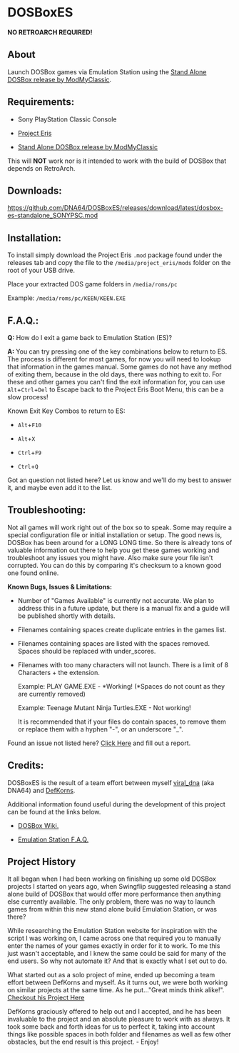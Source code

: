 # DOSBoxES


**NO RETROARCH REQUIRED!**


## About


Launch DOSBox games via Emulation Station using the [Stand Alone DOSBox release by ModMyClassic](https://classicmodscloud.com/project_eris/mods/1.0.0/dosbox_0.7.4_SONYPSC-cfb0146.mod).



## Requirements:


- Sony PlayStation Classic Console

- [Project Eris](https://modmyclassic.com/project-eris/)

- [Stand Alone DOSBox release by ModMyClassic](https://classicmodscloud.com/project_eris/mods/1.0.0/dosbox_0.7.4_SONYPSC-cfb0146.mod)


This will **NOT** work nor is it intended to work with the build of DOSBox that depends on RetroArch.


## Downloads:


https://github.com/DNA64/DOSBoxES/releases/download/latest/dosbox-es-standalone_SONYPSC.mod


## Installation:


To install simply download the Project Eris `.mod` package found under the releases tab and copy the file to the `/media/project_eris/mods` folder on the root of your USB drive.


Place your extracted DOS game folders in `/media/roms/pc`


Example: `/media/roms/pc/KEEN/KEEN.EXE`


## F.A.Q.:


**Q:** How do I exit a game back to Emulation Station (ES)?


**A:** You can try pressing one of the key combinations below to return to ES. The process is different for most games, for now you will need to lookup that information in the games manual. Some games do not have any method of exiting them, because in the old days, there was nothing to exit to. For these and other games you can't find the exit information for, you can use `Alt`+`Ctrl`+`Del` to Escape back to the Project Eris Boot Menu, this can be a slow process!


Known Exit Key Combos to return to ES:

- `Alt`+`F10`

- `Alt`+`X`

- `Ctrl`+`F9`

- `Ctrl`+`Q`


Got an question not listed here? Let us know and we'll do my best to answer it, and maybe even add it to the list.


## Troubleshooting:


Not all games will work right out of the box so to speak. Some may require a special configuration file or initial installation or setup. The good news is, DOSBox has been around for a LONG LONG time. So there is already tons of valuable information out there to help you get these games working and troubleshoot any issues you might have. Also make sure your file isn't corrupted. You can do this by comparing it's checksum to a known good one found online.

**Known Bugs, Issues & Limitations:**


- Number of "Games Available" is currently not accurate. We plan to address this in a future update, but there is a manual fix and a guide will be published shortly with details.
- Filenames containing spaces create duplicate entries in the games list.
- Filenames containing spaces are listed with the spaces removed. Spaces should be replaced with under_scores.
- Filenames with too many characters will not launch. There is a limit of 8 Characters + the extension.

  Example: PLAY GAME.EXE - *Working! (*Spaces do not count as they are currently removed)
  
  Example: Teenage Mutant Ninja Turtles.EXE - Not working!
  
  It is recommended that if your files do contain spaces, to remove them or replace them with a hyphen "-", or an underscore "_".


Found an issue not listed here? [Click Here](https://github.com/DNA64/DOSBoxES/issues) and fill out a report.


## Credits:


DOSBoxES is the result of a team effort between myself [viral_dna](https://github.com/dna64) (aka DNA64) and [DefKorns](https://defkorns.netlify.app). 


Additional information found useful during the development of this project can be found at the links below.


- [DOSBox Wiki.](https://www.dosbox.com/wiki/Usage)


- [Emulation Station F.A.Q.](https://emulationstation.org/faq.html)


## Project History


It all began when I had been working on finishing up some old DOSBox projects I started on years ago, when Swingflip suggested releasing a stand alone build of DOSBox that would offer more performance then anything else currently available. The only problem, there was no way to launch games from within this new stand alone build Emulation Station, or was there? 


While researching the Emulation Station website for inspiration with the script I was working on, I came across one that required you to manually enter the names of your games exactly in order for it to work. To me this just wasn't acceptable, and I knew the same could be said for many of the end users. So why not automate it? And that is exactly what I set out to do. 


What started out as a solo project of mine, ended up becoming a team effort between DefKorns and myself. As it turns out, we were both working on similar projects at the same time. As he put..."Great minds think alike!". [Checkout his Project Here](https://defkorns.github.io/project-eris-2-emulationstation/)


DefKorns graciously offered to help out and I accepted, and he has been invaluable to the project and an absolute pleasure to work with as always. It took some back and forth ideas for us to perfect it, taking into account things like possible spaces in both folder and filenames as well as few other obstacles, but the end result is this project. - Enjoy!
